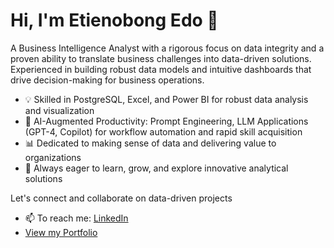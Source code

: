 # Hi, I'm Etienobong Edo 👋

A Business Intelligence Analyst with a rigorous focus on data integrity and a proven ability to translate business challenges into data-driven solutions. Experienced in building robust data models and intuitive dashboards that drive decision-making for business operations.

- 💡 Skilled in PostgreSQL, Excel, and Power BI for robust data analysis and visualization
- 🤖 AI-Augmented Productivity: Prompt Engineering, LLM Applications (GPT-4, Copilot) for workflow automation and rapid skill acquisition
- 📊 Dedicated to making sense of data and delivering value to organizations
- 🌱 Always eager to learn, grow, and explore innovative analytical solutions

Let's connect and collaborate on data-driven projects
- 📫 To reach me: [LinkedIn](https://www.linkedin.com/in/etienobong-edo-b03898101/)
- [View my Portfolio](https://etienobongedo.github.io/)

